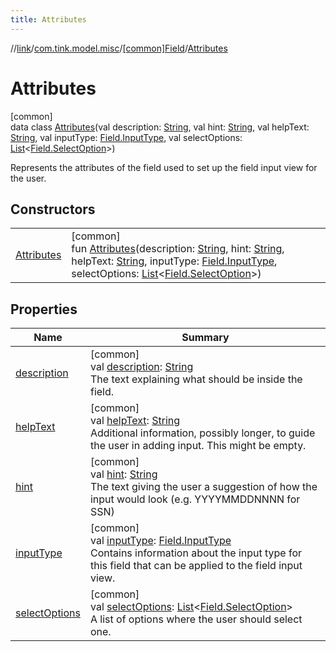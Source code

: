 ```yaml
---
title: Attributes
---
```

//[link](../../../../index.html)/[com.tink.model.misc](../../index.html)/[[common]Field](../index.html)/[Attributes](index.html)



# Attributes



[common]\
data class [Attributes](index.html)(val description: [String](https://kotlinlang.org/api/latest/jvm/stdlib/kotlin/-string/index.html), val hint: [String](https://kotlinlang.org/api/latest/jvm/stdlib/kotlin/-string/index.html), val helpText: [String](https://kotlinlang.org/api/latest/jvm/stdlib/kotlin/-string/index.html), val inputType: [Field.InputType](../-input-type/index.html), val selectOptions: [List](https://kotlinlang.org/api/latest/jvm/stdlib/kotlin.collections/-list/index.html)&lt;[Field.SelectOption](../-select-option/index.html)&gt;)

Represents the attributes of the field used to set up the field input view for the user.



## Constructors


| | |
|---|---|
| [Attributes](-attributes.html) | [common]<br>fun [Attributes](-attributes.html)(description: [String](https://kotlinlang.org/api/latest/jvm/stdlib/kotlin/-string/index.html), hint: [String](https://kotlinlang.org/api/latest/jvm/stdlib/kotlin/-string/index.html), helpText: [String](https://kotlinlang.org/api/latest/jvm/stdlib/kotlin/-string/index.html), inputType: [Field.InputType](../-input-type/index.html), selectOptions: [List](https://kotlinlang.org/api/latest/jvm/stdlib/kotlin.collections/-list/index.html)&lt;[Field.SelectOption](../-select-option/index.html)&gt;) |


## Properties


| Name | Summary |
|---|---|
| [description](description.html) | [common]<br>val [description](description.html): [String](https://kotlinlang.org/api/latest/jvm/stdlib/kotlin/-string/index.html)<br>The text explaining what should be inside the field. |
| [helpText](help-text.html) | [common]<br>val [helpText](help-text.html): [String](https://kotlinlang.org/api/latest/jvm/stdlib/kotlin/-string/index.html)<br>Additional information, possibly longer, to guide the user in adding input. This might be empty. |
| [hint](hint.html) | [common]<br>val [hint](hint.html): [String](https://kotlinlang.org/api/latest/jvm/stdlib/kotlin/-string/index.html)<br>The text giving the user a suggestion of how the input would look (e.g. YYYYMMDDNNNN for SSN) |
| [inputType](input-type.html) | [common]<br>val [inputType](input-type.html): [Field.InputType](../-input-type/index.html)<br>Contains information about the input type for this field that can be applied to the field input view. |
| [selectOptions](select-options.html) | [common]<br>val [selectOptions](select-options.html): [List](https://kotlinlang.org/api/latest/jvm/stdlib/kotlin.collections/-list/index.html)&lt;[Field.SelectOption](../-select-option/index.html)&gt;<br>A list of options where the user should select one. |

